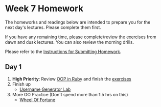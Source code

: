 # Week 7 Homework

The homeworks and readings below are intended to prepare you for the next day's lectures. Please complete them first.

If you have any remaining time, please complete/review the exercises from dawn and dusk lectures. You can also review the morning drills.

Please refer to the [Instructions for Submitting Homework](/how-to/homework-submission.md).


## Day 1

1. **High Priority**: Review [OOP in Ruby](https://github.com/SF-WDI-LABS/shared_modules/tree/master/04-ruby-rails/ruby-oop) and finish the [exercises](https://github.com/SF-WDI-LABS/shared_modules/blob/master/04-ruby-rails/ruby-oop/exercises.md)
2. Finish up
    * [Username Generator Lab](https://github.com/sf-wdi-27-28/username_generator)
3. More OO Practice (Don't spend more than 1.5 hrs on this)
    * [Wheel Of Fortune](https://github.com/sf-wdi-27-28/wheel_of_fortune)

<!--
## Day 2

1. Reading
2. Bonus/Stretch

Please use any remaining time to complete and review the exercises from dawn & dusk.
-->

<!--
## Day 3

1. Reading
2. Bonus/Stretch

Please use any remaining time to complete and review the exercises from dawn & dusk.
-->

<!--
## Day 4

1. Reading
2. Friday Review Prep
    - Complete the [Week 1 Self-Assessment](#PENDING) and identify 2 topics you want to review tomorrow
    - Ask and/or upvote 3 questions on QuestionCookie: http://www.questioncookie.com/wdi-27-28-w7-review

Please use any remaining time to complete and review the exercises from dawn & dusk.
-->

<!--
## Day 5 - Weekend Homework

1. Reading
2. Weekend Lab

Please use any remaining time to review exercises/drills from the week! And don't forget to sleep!
-->
